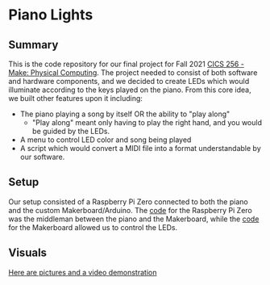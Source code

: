 # Piano Lights
## Summary
This is the code repository for our final project for Fall 2021 [CICS 256 - Make: Physical Computing](https://sites.google.com/view/cics256/home). The project needed to consist of both software and hardware components, and we decided to create LEDs which would illuminate according to the keys played on the piano. From this core idea, we built other features upon it including:

- The piano playing a song by itself OR the ability to "play along"
  -  "Play along" meant only having to play the right hand, and you would be guided by the LEDs.
- A menu to control LED color and song being played
- A script which would convert a MIDI file into a format understandable by our software.

## Setup
Our setup consisted of a Raspberry Pi Zero connected to both the piano and the custom Makerboard/Arduino. The [code](./final.py) for the Raspberry Pi Zero was the middleman between the piano and the Makerboard, while the [code](./arduino_code/arduino_code.ino) for the Makerboard allowed us to control the LEDs.

## Visuals
[Here are pictures and a video demonstration](https://sites.google.com/umass.edu/piano-lights/progress)
